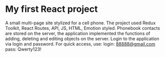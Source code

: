 # My first React project 

A small multi-page site stylized for a cell phone.
The project used Redux Toolkit, React Routes, API, JS, HTML, Emotion styled. 
Phonebook contacts are stored on the server, the application implemented the functions of adding, deleting and editing objects on the server. Login to the application via login and password. 
For quick access, use:
login: 88888@gmail.com
pass: Qwerty123!
